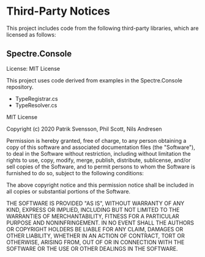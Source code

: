# Third-Party Notices

This project includes code from the following third-party libraries, which are licensed as follows:

## Spectre.Console

License: MIT License

This project uses code derived from examples in the Spectre.Console repository.

* TypeRegistrar.cs
* TypeResolver.cs

MIT License

Copyright (c) 2020 Patrik Svensson, Phil Scott, Nils Andresen

Permission is hereby granted, free of charge, to any person obtaining a copy of this software and associated documentation files (the "Software"), to deal in the Software without restriction, including without limitation the rights to use, copy, modify, merge, publish, distribute, sublicense, and/or sell copies of the Software, and to permit persons to whom the Software is furnished to do so, subject to the following conditions:

The above copyright notice and this permission notice shall be included in all copies or substantial portions of the Software.

THE SOFTWARE IS PROVIDED "AS IS", WITHOUT WARRANTY OF ANY KIND, EXPRESS OR IMPLIED, INCLUDING BUT NOT LIMITED TO THE WARRANTIES OF MERCHANTABILITY, FITNESS FOR A PARTICULAR PURPOSE AND NONINFRINGEMENT. IN NO EVENT SHALL THE AUTHORS OR COPYRIGHT HOLDERS BE LIABLE FOR ANY CLAIM, DAMAGES OR OTHER LIABILITY, WHETHER IN AN ACTION OF CONTRACT, TORT OR OTHERWISE, ARISING FROM, OUT OF OR IN CONNECTION WITH THE SOFTWARE OR THE USE OR OTHER DEALINGS IN THE SOFTWARE.
